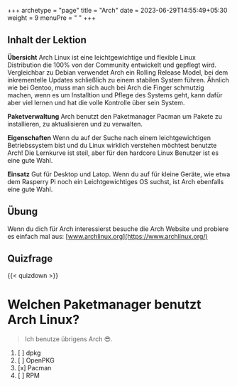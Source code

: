 +++
archetype = "page"
title = "Arch"
date = 2023-06-29T14:55:49+05:30
weight = 9
menuPre = "<i class='fl-archlinux'></i> "
+++

## Inhalt der Lektion

**Übersicht**
Arch Linux ist eine leichtgewichtige und flexible Linux Distribution die 100% von der Community entwickelt und gepflegt wird. Vergleichbar zu Debian verwendet Arch ein Rolling Release Model, bei dem inkrementelle Updates schließlich zu einem stabilen System führen. Ähnlich wie bei Gentoo, muss man sich auch bei Arch die Finger schmutzig machen, wenn es um Installtion und Pflege des Systems geht, kann dafür aber viel lernen und hat die volle Kontrolle über sein System.

**Paketverwaltung**
Arch benutzt den Paketmanager Pacman um Pakete zu installieren, zu aktualisieren und zu verwalten.

**Eigenschaften**
Wenn du auf der Suche nach einem leichtgewichtigen Betriebssystem bist und du Linux wirklich verstehen möchtest benutzte Arch! Die Lernkurve ist steil, aber für den hardcore Linux Benutzer ist es eine gute Wahl.

**Einsatz**
Gut für Desktop und Latop. Wenn du auf für kleine Geräte, wie etwa dem Rasperry Pi noch ein Leichtgewichtiges OS suchst, ist Arch ebenfalls eine gute Wahl.

## Übung

Wenn du dich für Arch interessierst besuche die Arch Website und probiere es einfach mal aus: [www.archlinux.org](https://www.archlinux.org/)

## Quizfrage

{{< quizdown >}}

# Welchen Paketmanager benutzt Arch Linux?

> Ich benutze übrigens Arch 😎.

1. [ ] dpkg
1. [ ] OpenPKG
1. [x] Pacman
1. [ ] RPM
